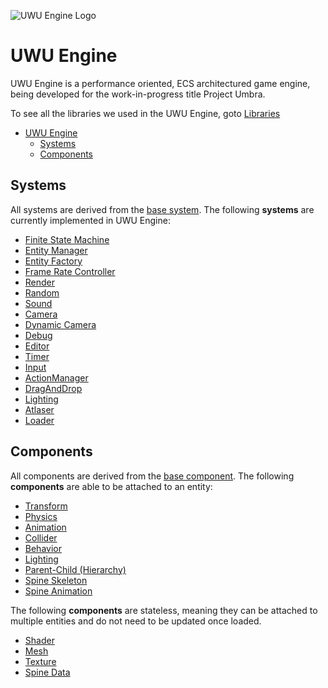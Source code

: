 ![][logo]
# UWU Engine
UWU Engine is a performance oriented, ECS architectured game engine, being developed for the work-in-progress title Project Umbra.

To see all the libraries we used in the UWU Engine, goto [Libraries](docs/LibraryList.md)

- [UWU Engine](#uwu-engine)
  - [Systems](#systems)
  - [Components](#components)

## Systems
All systems are derived from the [base system](docs/Systems/BaseSystem.md).
The following **systems** are currently implemented in UWU Engine:
- [Finite State Machine](docs/Systems/StateMachine.md)
- [Entity Manager](docs/Systems/EntityManager.md)
- [Entity Factory](docs/Systems/EntityFactory.md)
- [Frame Rate Controller](docs/Systems/FrameRateController.md)
- [Render](docs/Systems/Render.md)
- [Random](docs/Systems/Random.md)
- [Sound](docs/Systems/Sound.md)
- [Camera](docs/Systems/Camera.md)
- [Dynamic Camera](docs/Systems/DynamicCamera.md)
- [Debug](docs/Systems/Debug.md)
- [Editor](docs/Systems/Editor.md)
- [Timer](docs/Systems/Timer.md)
- [Input](docs/Systems/Input.md)
- [ActionManager](docs/Systems/ActionManager.md)
- [DragAndDrop](docs/Systems/DragAndDrop.md)
- [Lighting](docs/Systems/Lighting.md)
- [Atlaser](docs/Systems/Atlaser.md)
- [Loader](docs/Systems/Loader.md)

## Components
All components are derived from the [base component](docs/BaseComponent.md).
The following **components** are able to be attached to an entity:
- [Transform](docs/Components/Transform.md)
- [Physics](docs/Components/Physics.md)
- [Animation](docs/Components/Animation.md)
- [Collider](docs/Components/Collider.md)
- [Behavior](docs/Components/Behavior.md)
- [Lighting](docs/Components/Lighting.md)
- [Parent-Child (Hierarchy)](docs/Components/ParentChild.md)
- [Spine Skeleton](docs/Components/SpineSkeleton.md)
- [Spine Animation](docs/Components/SpineAnimation.md)

The following **components** are stateless, meaning they can be attached to multiple entities and do not need to be updated once loaded.
- [Shader](docs/Stateless/Shader.md)
- [Mesh](docs/Stateless/Mesh.md)
- [Texture](docs/Stateless/Texture.md)
- [Spine Data](docs/Stateless/SpineData.md)


[logo]: UWU_engine_logo.png "UWU Engine Logo"
